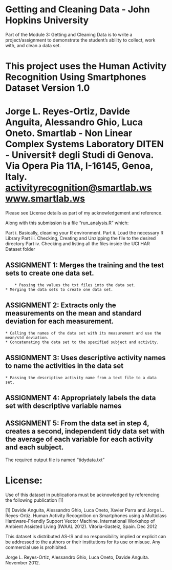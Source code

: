 
# Getting and Cleaning Data - John Hopkins University

Part of the Module 3: Getting and Cleaning Data is to write a project/assignment to demonstrate the student’s ability to collect, work with, and clean a data set.

This project uses the Human Activity Recognition Using Smartphones Dataset Version 1.0
==================================================================
Jorge L. Reyes-Ortiz, Davide Anguita, Alessandro Ghio, Luca Oneto.
Smartlab - Non Linear Complex Systems Laboratory
DITEN - Universit‡ degli Studi di Genova.
Via Opera Pia 11A, I-16145, Genoa, Italy.
activityrecognition@smartlab.ws
www.smartlab.ws
==================================================================

Please see License details as part of my acknowledgement and reference. 


Along with this submission is a file “run_analysis.R” which:

Part i. Basically, cleaning your R environment.
Part ii. Load the necessary R Library
Part iii. Checking, Creating and Unzipping the file to the desired directory
Part iv. Checking and listing all the files inside the UCI HAR Dataset folder

## ASSIGNMENT 1: Merges the training and the test sets to create one data set.
		* Passing the values the txt files into the data set.
	* Merging the data sets to create one data set.

## ASSIGNMENT 2: Extracts only the measurements on the mean and standard deviation for each measurement.
	* Calling the names of the data set with its measurement and use the mean/std deviation.
	* Concatenating the data set to the specified subject and activity. 

## ASSIGNMENT 3: Uses descriptive activity names to name the activities in the data set
	* Passing the descriptive activity name from a text file to a data set. 

## ASSIGNMENT 4: Appropriately labels the data set with descriptive variable names

## ASSIGNMENT 5: From the data set in step 4, creates a second, independent tidy data set with the average of each variable for each activity and each subject.

The required output file is named “tidydata.txt” 



License:
========
Use of this dataset in publications must be acknowledged by referencing the following publication [1] 

[1] Davide Anguita, Alessandro Ghio, Luca Oneto, Xavier Parra and Jorge L. Reyes-Ortiz. Human Activity Recognition on Smartphones using a Multiclass Hardware-Friendly Support Vector Machine. International Workshop of Ambient Assisted Living (IWAAL 2012). Vitoria-Gasteiz, Spain. Dec 2012

This dataset is distributed AS-IS and no responsibility implied or explicit can be addressed to the authors or their institutions for its use or misuse. Any commercial use is prohibited.

Jorge L. Reyes-Ortiz, Alessandro Ghio, Luca Oneto, Davide Anguita. November 2012.


